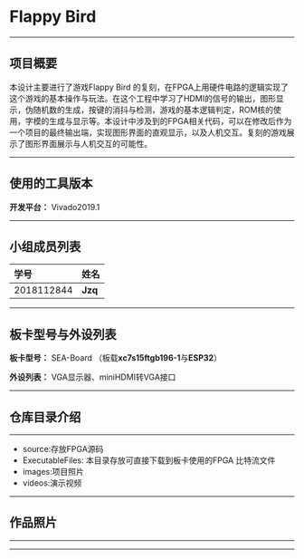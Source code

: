 
# Flappy Bird
---
## 项目概要
本设计主要进行了游戏Flappy Bird 的复刻，在FPGA上用硬件电路的逻辑实现了这个游戏的基本操作与玩法。在这个工程中学习了HDMI的信号的输出，图形显示，伪随机数的生成，按键的消抖与检测，游戏的基本逻辑判定，ROM核的使用，字模的生成与显示等。本设计中涉及到的FPGA相关代码，可以在修改后作为一个项目的最终输出端，实现图形界面的直观显示，以及人机交互。复刻的游戏展示了图形界面展示与人机交互的可能性。

---
## 使用的工具版本
**开发平台：**  Vivado2019.1


---
## 小组成员列表

|学号|姓名|
|:---|:---|
|2018112844|**Jzq**|

---

## 板卡型号与外设列表

 **板卡型号：**  SEA-Board （板载**xc7s15ftgb196-1**与**ESP32**）

**外设列表：** VGA显示器、miniHDMI转VGA接口

---

## 仓库目录介绍
---

-  source:存放FPGA源码
- ExecutableFiles: 本⽬录存放可直接下载到板卡使⽤的FPGA 比特流文件
- images:项目照片
- videos:演示视频

---

## 作品照片

---

---